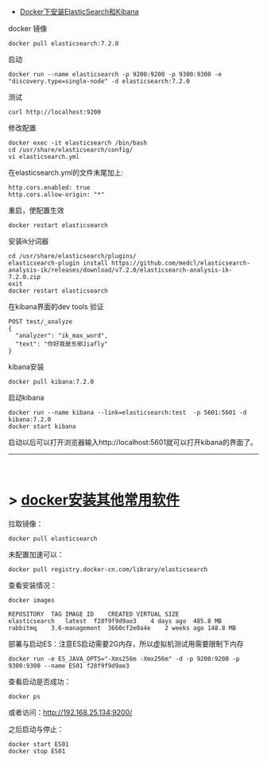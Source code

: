 - [Docker下安装ElasticSearch和Kibana](https://segmentfault.com/a/1190000020140461)

docker 镜像
```
docker pull elasticsearch:7.2.0
```

启动
```
docker run --name elasticsearch -p 9200:9200 -p 9300:9300 -e "discovery.type=single-node" -d elasticsearch:7.2.0
```

测试
```
curl http://localhost:9200
```

修改配置
```
docker exec -it elasticsearch /bin/bash
cd /usr/share/elasticsearch/config/
vi elasticsearch.yml
```

在elasticsearch.yml的文件末尾加上:
```
http.cors.enabled: true
http.cors.allow-origin: "*"
```

重启，使配置生效
```
docker restart elasticsearch
```

安装ik分词器
```
cd /usr/share/elasticsearch/plugins/
elasticsearch-plugin install https://github.com/medcl/elasticsearch-analysis-ik/releases/download/v7.2.0/elasticsearch-analysis-ik-7.2.0.zip
exit
docker restart elasticsearch 
```

在kibana界面的dev tools 验证
```
POST test/_analyze
{
  "analyzer": "ik_max_word",
  "text": "你好我是东邪Jiafly"
}
```

kibana安装
```
docker pull kibana:7.2.0
```

启动kibana
```
docker run --name kibana --link=elasticsearch:test  -p 5601:5601 -d kibana:7.2.0
docker start kibana
```
启动以后可以打开浏览器输入http://localhost:5601就可以打开kibana的界面了。



<hr><br>

# > [docker安装其他常用软件](https://www.cxyzjd.com/article/qq_35641192/81836818)

拉取镜像：
```
docker pull elasticsearch
```
未配置加速可以：
```
docker pull registry.docker-cn.com/library/elasticsearch
```

查看安装情况：
```
docker images
```

```
REPOSITORY	TAG	IMAGE ID	CREATED	VIRTUAL SIZE
elasticsearch	latest	f28f9f9d9ae3	4 days ago	485.8 MB
rabbitmq	3.6-management	3660cf2e0a4e	2 weeks ago	148.8 MB
```


部署与启动ES：注意ES启动需要2G内存，所以虚拟机测试用需要限制下内存
```
docker run -e ES_JAVA_OPTS="-Xms256m -Xmx256m" -d -p 9200:9200 -p 9300:9300 --name ES01 f28f9f9d9ae3
```

查看启动是否成功：
```
docker ps
```
或者访问：http://192.168.25.134:9200/

之后启动与停止：
```
docker start ES01
docker stop ES01
```
